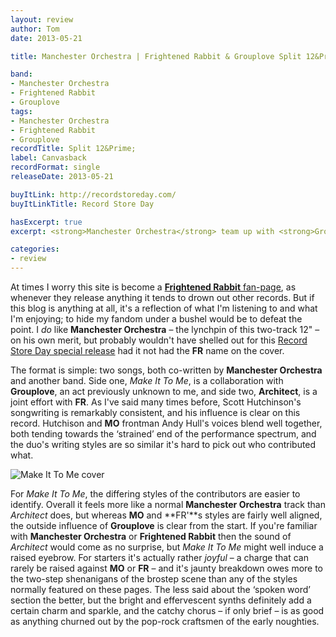 ```yaml
---
layout: review
author: Tom
date: 2013-05-21

title: Manchester Orchestra | Frightened Rabbit & Grouplove Split 12&Prime;

band:
- Manchester Orchestra
- Frightened Rabbit
- Grouplove
tags:
- Manchester Orchestra
- Frightened Rabbit
- Grouplove
recordTitle: Split 12&Prime;
label: Canvasback
recordFormat: single
releaseDate: 2013-05-21

buyItLink: http://recordstoreday.com/
buyItLinkTitle: Record Store Day

hasExcerpt: true
excerpt: <strong>Manchester Orchestra</strong> team up with <strong>Grouplove</strong> and <strong>EbM</strong>-favourites <strong>Frightened Rabbit</strong> for a special Record Store Day vinyl.

categories:
- review
---
```


At times I worry this site is become a [**Frightened Rabbit** fan-page](http://eatenbymonsters/?s=frightened+rabbit), as whenever they release anything it tends to drown out other records. But if this blog is anything at all, it's a reflection of what I'm listening to and what I'm enjoying; to hide my fandom under a bushel would be to defeat the point. I _do_ like **Manchester Orchestra** – the lynchpin of this two-track 12" – on his own merit, but probably wouldn't have shelled out for this [Record Store Day special release](http://www.recordstoreday.co.uk/) had it not had the **FR** name on the cover.

The format is simple: two songs, both co-written by **Manchester Orchestra** and another band. Side one, *Make It To Me*, is a collaboration with **Grouplove**, an act previously unknown to me, and side two, **Architect**, is a joint effort with **FR**. As I've said many times before, Scott Hutchinson's songwriting is remarkably consistent, and his influence is clear on this record. Hutchison and **MO** frontman Andy Hull's voices blend well together, both tending towards the ‘strained’ end of the performance spectrum, and the duo's writing styles are so similar it's hard to pick out who contributed what.

![Make It To Me cover](http://eatenbymonsters/wp-content/uploads/2013/05/make-it-to-me-100x100.jpg)

For *Make It To Me*, the differing styles of the contributors are easier to identify. Overall it feels more like a normal **Manchester Orchestra** track than *Architect* does, but whereas **MO** and **FR'**s styles are fairly well aligned, the outside influence of **Grouplove** is clear from the start. If you're familiar with **Manchester Orchestra** or **Frightened Rabbit** then the sound of *Architect* would come as no surprise, but *Make It To Me* might well induce a raised eyebrow. For starters it's actually rather _joyful_ – a charge that can rarely be raised against **MO** or **FR** – and it's jaunty breakdown owes more to the two-step shenanigans of the brostep scene than any of the styles normally featured on these pages. The less said about the ‘spoken word’ section the better, but the bright and effervescent synths definitely add a certain charm and sparkle, and the catchy chorus – if only brief – is as good as anything churned out by the pop-rock craftsmen of the early noughties.